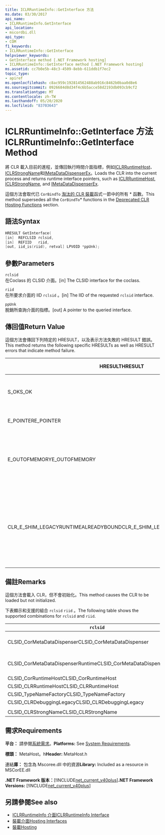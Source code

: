 ```yaml
---
title: ICLRRuntimeInfo::GetInterface 方法
ms.date: 03/30/2017
api_name:
- ICLRRuntimeInfo.GetInterface
api_location:
- mscordbi.dll
api_type:
- COM
f1_keywords:
- ICLRRuntimeInfo::GetInterface
helpviewer_keywords:
- GetInterface method [.NET Framework hosting]
- ICLRRuntimeInfo::GetInterface method [.NET Framework hosting]
ms.assetid: cc7b0e5b-48c3-4509-8ebb-611ddb1f7ec2
topic_type:
- apiref
ms.openlocfilehash: c8ac959c192814562488ab916c8462b0baa0d8e6
ms.sourcegitcommit: 0926684d8d34f4c6b5acce58d2193db093cb9cf2
ms.translationtype: MT
ms.contentlocale: zh-TW
ms.lasthandoff: 05/20/2020
ms.locfileid: "83703643"
---
```

# <a name="iclrruntimeinfogetinterface-method"></a><span data-ttu-id="3efa7-102">ICLRRuntimeInfo::GetInterface 方法</span><span class="sxs-lookup"><span data-stu-id="3efa7-102">ICLRRuntimeInfo::GetInterface Method</span></span>
<span data-ttu-id="3efa7-103">將 CLR 載入目前的進程，並傳回執行時間介面指標，例如[ICLRRuntimeHost](../../../../docs/framework/unmanaged-api/hosting/iclrruntimehost-interface.md)、 [ICLRStrongName](../../../../docs/framework/unmanaged-api/hosting/iclrstrongname-interface.md)和[IMetaDataDispenserEx](../metadata/imetadatadispenser-interface.md)。</span><span class="sxs-lookup"><span data-stu-id="3efa7-103">Loads the CLR into the current process and returns runtime interface pointers, such as [ICLRRuntimeHost](../../../../docs/framework/unmanaged-api/hosting/iclrruntimehost-interface.md), [ICLRStrongName](../../../../docs/framework/unmanaged-api/hosting/iclrstrongname-interface.md), and [IMetaDataDispenserEx](../metadata/imetadatadispenser-interface.md).</span></span>  
  
 <span data-ttu-id="3efa7-104">這個方法會取代已 `CorBindTo` [淘汰的 CLR 裝載](deprecated-clr-hosting-functions.md)函式一節中的所有 \* 函數。</span><span class="sxs-lookup"><span data-stu-id="3efa7-104">This method supersedes all the `CorBindTo`\* functions in the [Deprecated CLR Hosting Functions](deprecated-clr-hosting-functions.md) section.</span></span>  
  
## <a name="syntax"></a><span data-ttu-id="3efa7-105">語法</span><span class="sxs-lookup"><span data-stu-id="3efa7-105">Syntax</span></span>  
  
```cpp  
HRESULT GetInterface(  
[in]  REFCLSID rclsid,  
[in]  REFIID   riid,  
[out, iid_is(riid), retval] LPVOID *ppUnk);  
```  
  
## <a name="parameters"></a><span data-ttu-id="3efa7-106">參數</span><span class="sxs-lookup"><span data-stu-id="3efa7-106">Parameters</span></span>  
 `rclsid`  
 <span data-ttu-id="3efa7-107">在Coclass 的 CLSID 介面。</span><span class="sxs-lookup"><span data-stu-id="3efa7-107">[in] The CLSID interface for the coclass.</span></span>  
  
 `riid`  
 <span data-ttu-id="3efa7-108">在所要求介面的 IID `rclsid` 。</span><span class="sxs-lookup"><span data-stu-id="3efa7-108">[in] The IID of the requested `rclsid` interface.</span></span>  
  
 `ppUnk`  
 <span data-ttu-id="3efa7-109">脫銷所查詢介面的指標。</span><span class="sxs-lookup"><span data-stu-id="3efa7-109">[out] A pointer to the queried interface.</span></span>  
  
## <a name="return-value"></a><span data-ttu-id="3efa7-110">傳回值</span><span class="sxs-lookup"><span data-stu-id="3efa7-110">Return Value</span></span>  
 <span data-ttu-id="3efa7-111">這個方法會傳回下列特定的 HRESULT，以及表示方法失敗的 HRESULT 錯誤。</span><span class="sxs-lookup"><span data-stu-id="3efa7-111">This method returns the following specific HRESULTs as well as HRESULT errors that indicate method failure.</span></span>  
  
|<span data-ttu-id="3efa7-112">HRESULT</span><span class="sxs-lookup"><span data-stu-id="3efa7-112">HRESULT</span></span>|<span data-ttu-id="3efa7-113">說明</span><span class="sxs-lookup"><span data-stu-id="3efa7-113">Description</span></span>|  
|-------------|-----------------|  
|<span data-ttu-id="3efa7-114">S_OK</span><span class="sxs-lookup"><span data-stu-id="3efa7-114">S_OK</span></span>|<span data-ttu-id="3efa7-115">已成功完成命令。</span><span class="sxs-lookup"><span data-stu-id="3efa7-115">The method completed successfully.</span></span>|  
|<span data-ttu-id="3efa7-116">E_POINTER</span><span class="sxs-lookup"><span data-stu-id="3efa7-116">E_POINTER</span></span>|<span data-ttu-id="3efa7-117">`ppUnk` 為 null。</span><span class="sxs-lookup"><span data-stu-id="3efa7-117">`ppUnk` is null.</span></span>|  
|<span data-ttu-id="3efa7-118">E_OUTOFMEMORY</span><span class="sxs-lookup"><span data-stu-id="3efa7-118">E_OUTOFMEMORY</span></span>|<span data-ttu-id="3efa7-119">沒有足夠的記憶體可用來處理要求。</span><span class="sxs-lookup"><span data-stu-id="3efa7-119">Not enough memory is available to handle the request.</span></span>|  
|<span data-ttu-id="3efa7-120">CLR_E_SHIM_LEGACYRUNTIMEALREADYBOUND</span><span class="sxs-lookup"><span data-stu-id="3efa7-120">CLR_E_SHIM_LEGACYRUNTIMEALREADYBOUND</span></span>|<span data-ttu-id="3efa7-121">不同的執行時間已系結至舊版 CLR 第2版啟用原則。</span><span class="sxs-lookup"><span data-stu-id="3efa7-121">A different runtime was already bound to the legacy CLR version 2 activation policy.</span></span>|  
  
## <a name="remarks"></a><span data-ttu-id="3efa7-122">備註</span><span class="sxs-lookup"><span data-stu-id="3efa7-122">Remarks</span></span>  
 <span data-ttu-id="3efa7-123">這個方法會載入 CLR，但不會初始化。</span><span class="sxs-lookup"><span data-stu-id="3efa7-123">This method causes the CLR to be loaded but not initialized.</span></span>  
  
 <span data-ttu-id="3efa7-124">下表顯示和支援的組合 `rclsid` `riid` 。</span><span class="sxs-lookup"><span data-stu-id="3efa7-124">The following table shows the supported combinations for `rclsid` and `riid`.</span></span>  
  
|`rclsid`|`riid`|  
|--------------|------------|  
|<span data-ttu-id="3efa7-125">CLSID_CorMetaDataDispenser</span><span class="sxs-lookup"><span data-stu-id="3efa7-125">CLSID_CorMetaDataDispenser</span></span>|<span data-ttu-id="3efa7-126">IID_IMetaDataDispenser，IID_IMetaDataDispenserEx</span><span class="sxs-lookup"><span data-stu-id="3efa7-126">IID_IMetaDataDispenser, IID_IMetaDataDispenserEx</span></span>|  
|<span data-ttu-id="3efa7-127">CLSID_CorMetaDataDispenserRuntime</span><span class="sxs-lookup"><span data-stu-id="3efa7-127">CLSID_CorMetaDataDispenserRuntime</span></span>|<span data-ttu-id="3efa7-128">IID_IMetaDataDispenser，IID_IMetaDataDispenserEx</span><span class="sxs-lookup"><span data-stu-id="3efa7-128">IID_IMetaDataDispenser, IID_IMetaDataDispenserEx</span></span>|  
|<span data-ttu-id="3efa7-129">CLSID_CorRuntimeHost</span><span class="sxs-lookup"><span data-stu-id="3efa7-129">CLSID_CorRuntimeHost</span></span>|<span data-ttu-id="3efa7-130">IID_ICorRuntimeHost</span><span class="sxs-lookup"><span data-stu-id="3efa7-130">IID_ICorRuntimeHost</span></span>|  
|<span data-ttu-id="3efa7-131">CLSID_CLRRuntimeHost</span><span class="sxs-lookup"><span data-stu-id="3efa7-131">CLSID_CLRRuntimeHost</span></span>|<span data-ttu-id="3efa7-132">IID_ICLRRuntimeHost</span><span class="sxs-lookup"><span data-stu-id="3efa7-132">IID_ICLRRuntimeHost</span></span>|  
|<span data-ttu-id="3efa7-133">CLSID_TypeNameFactory</span><span class="sxs-lookup"><span data-stu-id="3efa7-133">CLSID_TypeNameFactory</span></span>|<span data-ttu-id="3efa7-134">IID_ITypeNameFactory</span><span class="sxs-lookup"><span data-stu-id="3efa7-134">IID_ITypeNameFactory</span></span>|  
|<span data-ttu-id="3efa7-135">CLSID_CLRDebuggingLegacy</span><span class="sxs-lookup"><span data-stu-id="3efa7-135">CLSID_CLRDebuggingLegacy</span></span>|<span data-ttu-id="3efa7-136">IID_ICorDebug</span><span class="sxs-lookup"><span data-stu-id="3efa7-136">IID_ICorDebug</span></span>|  
|||  
|<span data-ttu-id="3efa7-137">CLSID_CLRStrongName</span><span class="sxs-lookup"><span data-stu-id="3efa7-137">CLSID_CLRStrongName</span></span>|<span data-ttu-id="3efa7-138">IID_ICLRStrongName</span><span class="sxs-lookup"><span data-stu-id="3efa7-138">IID_ICLRStrongName</span></span>|  
  
## <a name="requirements"></a><span data-ttu-id="3efa7-139">需求</span><span class="sxs-lookup"><span data-stu-id="3efa7-139">Requirements</span></span>  
 <span data-ttu-id="3efa7-140">**平台：** 請參閱[系統需求](../../get-started/system-requirements.md)。</span><span class="sxs-lookup"><span data-stu-id="3efa7-140">**Platforms:** See [System Requirements](../../get-started/system-requirements.md).</span></span>  
  
 <span data-ttu-id="3efa7-141">**標頭：** MetaHost。h</span><span class="sxs-lookup"><span data-stu-id="3efa7-141">**Header:** MetaHost.h</span></span>  
  
 <span data-ttu-id="3efa7-142">連結**庫：** 包含為 Mscoree.dll 中的資源</span><span class="sxs-lookup"><span data-stu-id="3efa7-142">**Library:** Included as a resource in MSCorEE.dll</span></span>  
  
 <span data-ttu-id="3efa7-143">**.NET Framework 版本：**[!INCLUDE[net_current_v40plus](../../../../includes/net-current-v40plus-md.md)]</span><span class="sxs-lookup"><span data-stu-id="3efa7-143">**.NET Framework Versions:** [!INCLUDE[net_current_v40plus](../../../../includes/net-current-v40plus-md.md)]</span></span>  
  
## <a name="see-also"></a><span data-ttu-id="3efa7-144">另請參閱</span><span class="sxs-lookup"><span data-stu-id="3efa7-144">See also</span></span>

- [<span data-ttu-id="3efa7-145">ICLRRuntimeInfo 介面</span><span class="sxs-lookup"><span data-stu-id="3efa7-145">ICLRRuntimeInfo Interface</span></span>](iclrruntimeinfo-interface.md)
- [<span data-ttu-id="3efa7-146">裝載介面</span><span class="sxs-lookup"><span data-stu-id="3efa7-146">Hosting Interfaces</span></span>](hosting-interfaces.md)
- [<span data-ttu-id="3efa7-147">裝載</span><span class="sxs-lookup"><span data-stu-id="3efa7-147">Hosting</span></span>](index.md)
